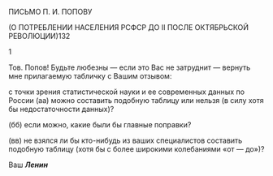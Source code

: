 ПИСЬМО П. И. ПОПОВУ

(О ПОТРЕБЛЕНИИ НАСЕЛЕНИЯ РСФСР ДО II ПОСЛЕ ОКТЯБРЬСКОЙ РЕВОЛЮЦИИ)132

1

Тов. Попов! Будьте любезны — если это Вас не затруднит — вернуть мне прилагае­мую табличку с Вашим отзывом:

с точки зрения статистической науки и ее современных данных по России (аа) можно составить подобную таблицу или нельзя (в силу хотя бы недоста­точности данных)?

(бб) если можно, какие были бы главные поправки?

(вв) не взялся ли бы кто-нибудь из ваших специалистов составить подобную таблицу (хотя бы с более широкими колебаниями «от — до»)?

Ваш **_Ленин_**